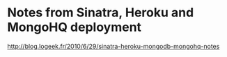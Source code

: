 <!--
id: 3618106927
link: http://kevinisom.info/post/3618106927/notes-from-sinatra-heroku-and-mongohq-deployment
slug: notes-from-sinatra-heroku-and-mongohq-deployment
date: Fri Mar 04 2011 03:15:14 GMT+1300 (NZDT)
raw: {"blog_name":"kevinisom","id":3618106927,"post_url":"http://kevinisom.info/post/3618106927/notes-from-sinatra-heroku-and-mongohq-deployment","slug":"notes-from-sinatra-heroku-and-mongohq-deployment","type":"link","date":"2011-03-03 14:15:14 GMT","timestamp":1299161714,"state":"published","format":"html","reblog_key":"wsakx38o","tags":[],"short_url":"http://tmblr.co/Zw68Yy3Nf_ul","highlighted":[],"feed_item":"http://blog.logeek.fr/2010/6/29/sinatra-heroku-mongodb-mongohq-notes","from_feed_id":"650234","note_count":0,"title":"Notes from Sinatra, Heroku and MongoHQ deployment","url":"http://blog.logeek.fr/2010/6/29/sinatra-heroku-mongodb-mongohq-notes","description":""}
publish: 2011-03-04
tags: 
title: Notes from Sinatra, Heroku and MongoHQ deployment
-->


Notes from Sinatra, Heroku and MongoHQ deployment
=================================================

<http://blog.logeek.fr/2010/6/29/sinatra-heroku-mongodb-mongohq-notes>

